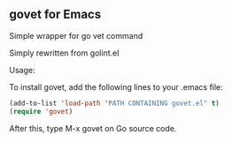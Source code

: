 ## govet for Emacs


Simple wrapper for go vet command

Simply rewritten from golint.el

Usage:

To install govet, add the following lines to your .emacs file:

```lisp
(add-to-list 'load-path "PATH CONTAINING govet.el" t)
(require 'govet)
```

After this, type M-x govet on Go source code.
